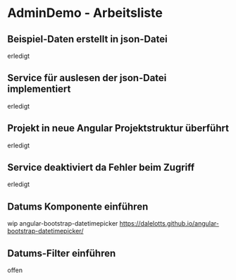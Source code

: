 # AdminDemo - Arbeitsliste


## Beispiel-Daten erstellt in json-Datei
erledigt

## Service für auslesen der json-Datei implementiert
erledigt

## Projekt in neue Angular Projektstruktur überführt
erledigt

## Service deaktiviert da Fehler beim Zugriff
erledigt

## Datums Komponente einführen
wip 
angular-bootstrap-datetimepicker
https://dalelotts.github.io/angular-bootstrap-datetimepicker/

## Datums-Filter einführen 
offen

